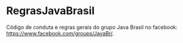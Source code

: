 # RegrasJavaBrasil
Código de conduta e regras gerais do grupo Java Brasil no facebook: https://www.facebook.com/groups/JavaBr/.
